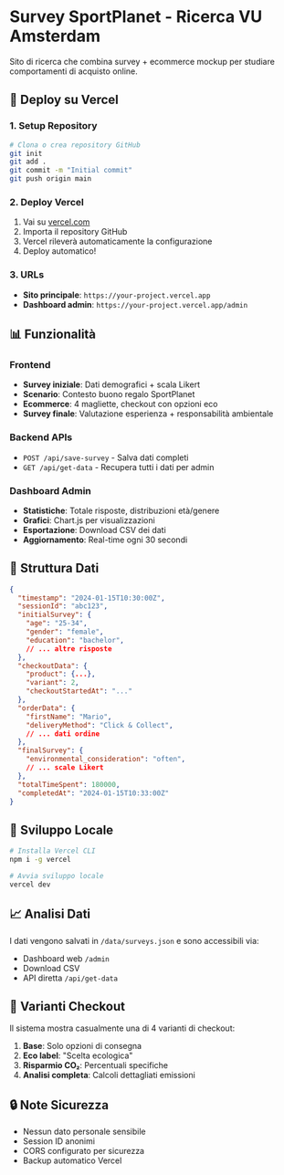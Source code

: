 # Survey SportPlanet - Ricerca VU Amsterdam

Sito di ricerca che combina survey + ecommerce mockup per studiare comportamenti di acquisto online.

## 🚀 Deploy su Vercel

### 1. Setup Repository
```bash
# Clona o crea repository GitHub
git init
git add .
git commit -m "Initial commit"
git push origin main
```

### 2. Deploy Vercel
1. Vai su [vercel.com](https://vercel.com)
2. Importa il repository GitHub
3. Vercel rileverà automaticamente la configurazione
4. Deploy automatico!

### 3. URLs
- **Sito principale**: `https://your-project.vercel.app`
- **Dashboard admin**: `https://your-project.vercel.app/admin`

## 📊 Funzionalità

### Frontend
- **Survey iniziale**: Dati demografici + scala Likert
- **Scenario**: Contesto buono regalo SportPlanet
- **Ecommerce**: 4 magliette, checkout con opzioni eco
- **Survey finale**: Valutazione esperienza + responsabilità ambientale

### Backend APIs
- `POST /api/save-survey` - Salva dati completi
- `GET /api/get-data` - Recupera tutti i dati per admin

### Dashboard Admin
- **Statistiche**: Totale risposte, distribuzioni età/genere
- **Grafici**: Chart.js per visualizzazioni
- **Esportazione**: Download CSV dei dati
- **Aggiornamento**: Real-time ogni 30 secondi

## 📁 Struttura Dati

```json
{
  "timestamp": "2024-01-15T10:30:00Z",
  "sessionId": "abc123",
  "initialSurvey": {
    "age": "25-34",
    "gender": "female",
    "education": "bachelor",
    // ... altre risposte
  },
  "checkoutData": {
    "product": {...},
    "variant": 2,
    "checkoutStartedAt": "..."
  },
  "orderData": {
    "firstName": "Mario",
    "deliveryMethod": "Click & Collect",
    // ... dati ordine
  },
  "finalSurvey": {
    "environmental_consideration": "often",
    // ... scale Likert
  },
  "totalTimeSpent": 180000,
  "completedAt": "2024-01-15T10:33:00Z"
}
```

## 🔧 Sviluppo Locale

```bash
# Installa Vercel CLI
npm i -g vercel

# Avvia sviluppo locale
vercel dev
```

## 📈 Analisi Dati

I dati vengono salvati in `/data/surveys.json` e sono accessibili via:
- Dashboard web `/admin`
- Download CSV
- API diretta `/api/get-data`

## 🎯 Varianti Checkout

Il sistema mostra casualmente una di 4 varianti di checkout:
1. **Base**: Solo opzioni di consegna
2. **Eco label**: "Scelta ecologica"
3. **Risparmio CO₂**: Percentuali specifiche
4. **Analisi completa**: Calcoli dettagliati emissioni

## 🔒 Note Sicurezza

- Nessun dato personale sensibile
- Session ID anonimi
- CORS configurato per sicurezza
- Backup automatico Vercel 